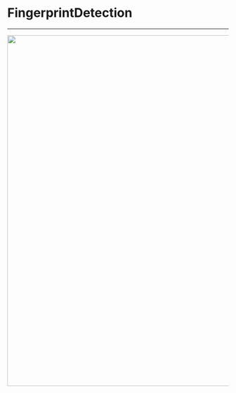 # FingerprintDetection
-------------

<img src="https://user-images.githubusercontent.com/41534519/94658228-8093f280-033d-11eb-9f58-ed2ca9f91cf7.png" width= "800"/><br/>
